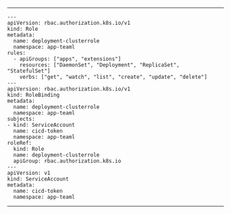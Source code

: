 --------------

    ---
    apiVersion: rbac.authorization.k8s.io/v1
    kind: Role
    metadata:
      name: deployment-clusterrole
      namespace: app-teaml
    rules:
      - apiGroups: ["apps", "extensions"]
        resources: ["DaemonSet", "Deployment", "ReplicaSet", "StatefulSet"]
        verbs: ["get", "watch", "list", "create", "update", "delete"]
    ---
    apiVersion: rbac.authorization.k8s.io/v1
    kind: RoleBinding
    metadata:
      name: deployment-clusterrole
      namespace: app-teaml
    subjects:
    - kind: ServiceAccount
      name: cicd-token
      namespace: app-teaml
    roleRef:
      kind: Role
      name: deployment-clusterrole
      apiGroup: rbac.authorization.k8s.io
    ---
    apiVersion: v1
    kind: ServiceAccount
    metadata:
      name: cicd-token
      namespace: app-teaml

-------------
